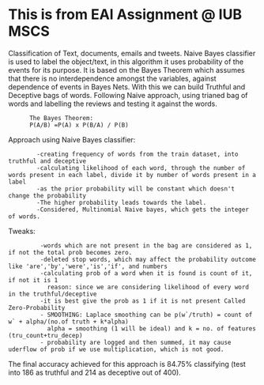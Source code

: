 # This is from EAI Assignment @ IUB MSCS

Classification of Text, documents, emails and tweets. Naive Bayes classifier is used to label the object/text, in this algorithm it uses probability of the events for its purpose. It is based on the Bayes Theorem which assumes that there is no interdependence amongst the variables, against dependence of events in Bayes Nets. With this we can build Truthful and Deceptive bags of words. Following Naive approach, using trianed bag of words and labelling the reviews and testing it against the words. 

          The Bayes Theorem:
          P(A/B) =P(A) x P(B/A) / P(B)

Approach using Naive Bayes classifier:

            -creating frequency of words from the train dataset, into truthful and deceptive
            -calculating likelihood of each word, through the number of words present in each label, divide it by number of words present in a label
            -as the prior probability will be constant which doesn't change the probability
            -The higher probability leads towards the label.
            -Considered, Multinomial Naive bayes, which gets the integer of words. 

 
Tweaks:

             -words which are not present in the bag are considered as 1, if not the total prob becomes zero.
             -deleted stop words, which may affect the probability outcome like 'are','by','were','is','if', and numbers
             -calculating prob of a word when it is found is count of it, if not it is 1
               reason: since we are considering likelihood of every word in the truthful/deceptive
             -it is best give the prob as 1 if it is not present Called Zero-Probability
             - SMOOTHING: Laplace smoothing can be p(w`/truth) = count of w` + alpha/(no.of truth + k*alpha)
               alpha = smoothing (1 will be ideal) and k = no. of features (tru_count+tru_decep)
             - probability are logged and then summed, it may cause uderflow of prob if we use multiplication, which is not good.
 
 The final accuracy achieved for this approach is 84.75% classifying (test into 186 as truthful and 214 as deceptive out of 400).